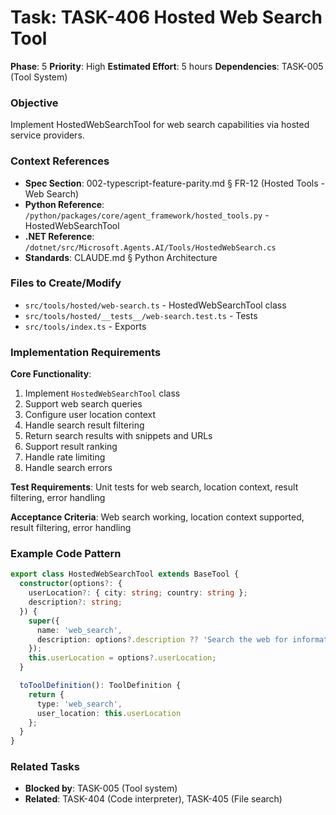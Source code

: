 # Task: TASK-406 Hosted Web Search Tool

**Phase**: 5
**Priority**: High
**Estimated Effort**: 5 hours
**Dependencies**: TASK-005 (Tool System)

### Objective
Implement HostedWebSearchTool for web search capabilities via hosted service providers.

### Context References
- **Spec Section**: 002-typescript-feature-parity.md § FR-12 (Hosted Tools - Web Search)
- **Python Reference**: `/python/packages/core/agent_framework/hosted_tools.py` - HostedWebSearchTool
- **.NET Reference**: `/dotnet/src/Microsoft.Agents.AI/Tools/HostedWebSearch.cs`
- **Standards**: CLAUDE.md § Python Architecture

### Files to Create/Modify
- `src/tools/hosted/web-search.ts` - HostedWebSearchTool class
- `src/tools/hosted/__tests__/web-search.test.ts` - Tests
- `src/tools/index.ts` - Exports

### Implementation Requirements

**Core Functionality**:
1. Implement `HostedWebSearchTool` class
2. Support web search queries
3. Configure user location context
4. Handle search result filtering
5. Return search results with snippets and URLs
6. Support result ranking
7. Handle rate limiting
8. Handle search errors

**Test Requirements**: Unit tests for web search, location context, result filtering, error handling

**Acceptance Criteria**: Web search working, location context supported, result filtering, error handling

### Example Code Pattern
```typescript
export class HostedWebSearchTool extends BaseTool {
  constructor(options?: {
    userLocation?: { city: string; country: string };
    description?: string;
  }) {
    super({
      name: 'web_search',
      description: options?.description ?? 'Search the web for information'
    });
    this.userLocation = options?.userLocation;
  }

  toToolDefinition(): ToolDefinition {
    return {
      type: 'web_search',
      user_location: this.userLocation
    };
  }
}
```

### Related Tasks
- **Blocked by**: TASK-005 (Tool system)
- **Related**: TASK-404 (Code interpreter), TASK-405 (File search)
